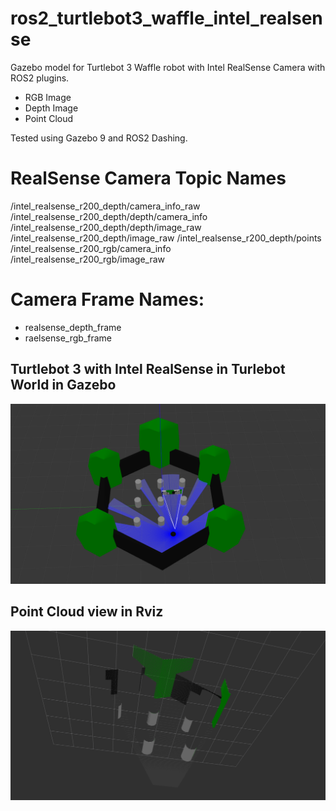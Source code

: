 # ros2_turtlebot3_waffle_intel_realsense
Gazebo model for Turtlebot 3 Waffle robot with Intel RealSense Camera with ROS2 plugins.

- RGB Image
- Depth Image
- Point Cloud

Tested using Gazebo 9 and ROS2 Dashing.

# RealSense Camera Topic Names

/intel_realsense_r200_depth/camera_info_raw
/intel_realsense_r200_depth/depth/camera_info
/intel_realsense_r200_depth/depth/image_raw
/intel_realsense_r200_depth/image_raw
/intel_realsense_r200_depth/points
/intel_realsense_r200_rgb/camera_info
/intel_realsense_r200_rgb/image_raw

# Camera Frame Names: 

- realsense_depth_frame
- raelsense_rgb_frame

## Turtlebot 3 with Intel RealSense in Turlebot World in Gazebo
![gz_realsense.png](https://raw.githubusercontent.com/mlherd/ros2_turtlebot3_waffle_intel_realsense/master/pics/gz_realsense.png)

## Point Cloud view in Rviz
![gz_realsense.png](https://raw.githubusercontent.com/mlherd/ros2_turtlebot3_waffle_intel_realsense/master/pics/rviz_point_cloud.png)
